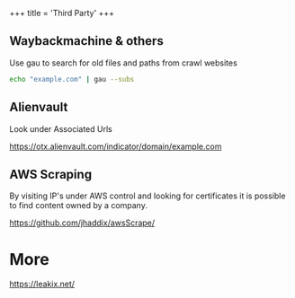 +++
title = 'Third Party'
+++

## Waybackmachine & others

Use gau to search for old files and paths from crawl websites

```bash
echo "example.com" | gau --subs
```

## Alienvault

Look under Associated Urls

https://otx.alienvault.com/indicator/domain/example.com

## AWS Scraping

By visiting IP's under AWS control and looking for certificates it is possible to find content owned by a company.

https://github.com/jhaddix/awsScrape/

# More

 https://leakix.net/
